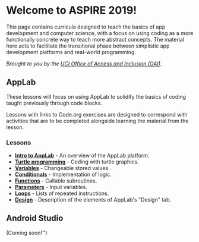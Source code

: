 # Welcome to ASPIRE 2019!

This page contains curricula designed to teach the basics of app development and computer science, with a focus on using coding as a more functionally concrete way to teach more abstract concepts. The material here acts to facilitate the transitional phase between simplistic app development platforms and real-world programming.

_Brought to you by the [UCI Office of Access and Inclusion (OAI)](https://tech.uci.edu/access/index.php)._

## AppLab

These lessons will focus on using AppLab to solidify the basics of coding taught previously through code blocks.

Lessons with links to Code.org exercises are designed to correspond with activities that are to be completed alongside learning the material from the lesson.

### Lessons

* **[Intro to AppLab](/OAI-Summer-2019/pages/lessons/lesson-00.html)** - An overview of the AppLab platform.
* **[Turtle programming](/OAI-Summer-2019/pages/lessons/lesson-01.html)** - Coding with turtle graphics.
* **[Variables]()** - Changeable stored values.
* **[Conditionals]()** - Implementation of logic.
* **[Functions]()** - Callable subroutines.
* **[Parameters]()** - Input variables.
* **[Loops]()** - Lists of repeated instructions.
* **[Design]()** - Description of the elements of AppLab's "Design" tab.

## Android Studio

(Coming soon!™)
